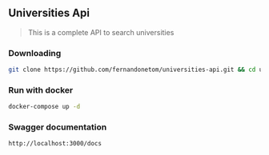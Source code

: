 ## Universities Api

> This is a complete API to search universities

### Downloading


```bash
git clone https://github.com/fernandonetom/universities-api.git && cd universities-api
```

### Run with docker

```bash
docker-compose up -d
```

### Swagger documentation

```bash
http://localhost:3000/docs
```




